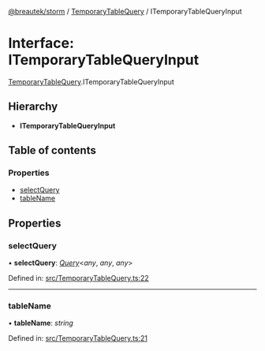 [@breautek/storm](../README.md) / [TemporaryTableQuery](../modules/temporarytablequery.md) / ITemporaryTableQueryInput

# Interface: ITemporaryTableQueryInput

[TemporaryTableQuery](../modules/temporarytablequery.md).ITemporaryTableQueryInput

## Hierarchy

* **ITemporaryTableQueryInput**

## Table of contents

### Properties

- [selectQuery](temporarytablequery.itemporarytablequeryinput.md#selectquery)
- [tableName](temporarytablequery.itemporarytablequeryinput.md#tablename)

## Properties

### selectQuery

• **selectQuery**: [*Query*](../classes/query.query-1.md)<*any*, *any*, *any*\>

Defined in: [src/TemporaryTableQuery.ts:22](https://github.com/breautek/storm/blob/022545d/src/TemporaryTableQuery.ts#L22)

___

### tableName

• **tableName**: *string*

Defined in: [src/TemporaryTableQuery.ts:21](https://github.com/breautek/storm/blob/022545d/src/TemporaryTableQuery.ts#L21)
